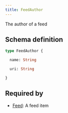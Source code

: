 ```yaml
---
title: FeedAuthor
---
```


The author of a feed

## Schema definition
```graphql
type FeedAuthor {

  name: String 

  uri: String 

}
```
## Required by
* [Feed](graphql/schema/feed.md): A feed item
